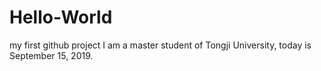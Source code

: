 # Hello-World
my first github project
I am a master student of Tongji University, today is September 15, 2019.